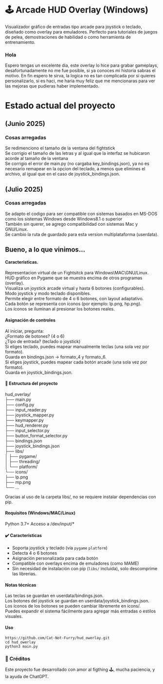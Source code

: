 # 🕹️ Arcade HUD Overlay (Windows)

Visualizador gráfico de entradas tipo arcade para joystick o teclado, diseñado como overlay para emuladores.
Perfecto para tutoriales de juegos de pelea, demostraciones de habilidad o como herramienta de entrenamiento.
### Hola

Espero tengas un excelente dia, este overlay lo hice para grabar gameplays, desafortunadamente no me fue posible, si ya conoces mi historia sabras el motivo.
En fin espero te sirva, la logica no es tan complicada por si quieres personalizarlo, si es haci, me haria muy feliz que me mencionaras para ver las mejoras que pudieras haber implementado.

# Estado actual del proyecto 
## (Junio 2025)
### Cosas arregadas
Se redimenciono el tamaño de la ventana del fightstick<br>
Se corrigio el tamaño de las letras y al igual que la interfaz se hubicaron acorde al tamaño de la ventana<br>
Se corrigio el error de main.py (no cargaba key_bindings.json), ya no es necesario remapear en la opcion del teclado, a menos que elimines el archivo, al igual que en el caso de joystick_bindings.json.
## (Julio 2025)
### Cosas arregadas
Se adapto el codigo para ser compatible con sistemas basados en MS-DOS como los sistemas Windows desde Windows8.1 o superior<br>
También sin querer, se agrego compatibilidad con sistemas Mac y GNU/Linux.<br>
Se cambio la ruta de guardado para esta version multiplataforma (userdata).

## Bueno, a lo que vinimos...
#### Caracteristicas.

Representacion virtual de un Fightsitck para Windows\MAC\GNU/Linux.<br>
HUD gráfico en Pygame que se muestra encima de otros programas (overlay).<br>
Visualiza un joystick arcade virtual y hasta 6 botones (configurables).<br>
Modo joystick y modo teclado disponibles.<br>
Permite elegir entre formato de 4 o 6 botones, con layout adaptativo.<br>
Cada botón se representa con íconos (por ejemplo: lp.png, hp.png).<br>
Los íconos se iluminan al presionar los botones reales.

#### Asignación de controles

Al iniciar, pregunta:<br>
¿Formato de botones? (4 o 6)<br>
¿Tipo de entrada? (teclado o joystick)<br>
Si eliges teclado, puedes mapear manualmente teclas (una sola vez por formato).<br>
Guarda en bindings.json → formato_4 y formato_6.<br>
Si eliges joystick, puedes mapear cada botón arcade (una sola vez por formato).<br>
Guarda en joystick_bindings.json.

#### 📁 Estructura del proyecto

hud_overlay/<br>
├── main.py<br>
├── config.py<br>
├── input_reader.py<br>
├── joystick_mapper.py<br>
├── keymapper.py<br>
├── hud_renderer.py<br>
├── input_selector.py<br>
├── button_format_selector.py<br>
├── bindings.json<br>
├── joystick_bindings.json<br>
├── libs/<br>
│   ├── pygame/<br>
│   ├── threading/<br>
│   └── platform/<br>
└── icons/<br>
    ├── lp.png<br>
    ├── mp.png<br>
    └── ...
    
Gracias al uso de la carpeta libs/, no se requiere instalar dependencias con pip.

#### Requisitos (Windows/MAC/Linux)

Python 3.7+
Acceso a /dev/input/*

#### ✔️ Características

- Soporta joystick y teclado (vía `pygame` `platform`)<br>
- Detecta 4 o 6 botones<br>
- Asignación personalizada para cada botón<br>
- Compatible con overlays encima de emuladores (como MAME)<br>
- Sin necesidad de instalación con pip (`libs/` incluida), solo descomprime las librerias.

#### Notas técnicas

Las teclas se guardan en userdata/bindings.json.<br>
Los botones del joystick se guardan en userdata/joystick_bindings.json.<br>
Los íconos de los botones se pueden cambiar libremente en icons/.<br>
Puedes expandir el sistema fácilmente para agregar más entradas o estilos visuales.

#### Uso

 ```
https://github.com/Cat-Not-Furry/hud_owerlay.git
cd hud_owerlay
python3 main.py
```

### 👾 Créditos
Este proyecto fue desarrollado con amor al figthing 🕹️, mucha paciencia, y la ayuda de ChatGPT.
